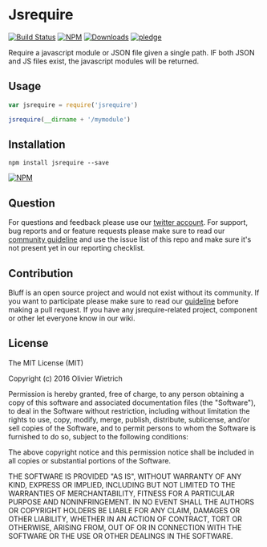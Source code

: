 # Jsrequire

  [![Build Status](https://travis-ci.org/bredele/jsrequire.svg?branch=master)](https://travis-ci.org/bredele/jsrequire)
  [![NPM](https://img.shields.io/npm/v/jsrequire.svg)](https://www.npmjs.com/package/jsrequire)
  [![Downloads](https://img.shields.io/npm/dm/jsrequire.svg)](http://npm-stat.com/charts.html?package=jsrequire)
  [![pledge](https://bredele.github.io/contributing-guide/community-pledge.svg)](https://github.com/bredele/contributing-guide/blob/master/guidelines.md)

Require a javascript module or JSON file given a single path. IF both JSON and JS files exist, the javascript modules will be returned.

## Usage

```js
var jsrequire = require('jsrequire')

jsrequire(__dirname + '/mymodule')
```


## Installation

```shell
npm install jsrequire --save
```

[![NPM](https://nodei.co/npm/jsrequire.png)](https://nodei.co/npm/jsrequire/)


## Question

For questions and feedback please use our [twitter account](https://twitter.com/bredeleca). For support, bug reports and or feature requests please make sure to read our
<a href="https://github.com/bredele/contributing-guide/blob/master/guidelines.md" target="_blank">community guideline</a> and use the issue list of this repo and make sure it's not present yet in our reporting checklist.

## Contribution

Bluff is an open source project and would not exist without its community. If you want to participate please make sure to read our <a href="https://github.com/bredele/contributing-guide/blob/master/guidelines.md" target="_blank">guideline</a> before making a pull request. If you have any jsrequire-related project, component or other let everyone know in our wiki.

## License

The MIT License (MIT)

Copyright (c) 2016 Olivier Wietrich

Permission is hereby granted, free of charge, to any person obtaining a copy
of this software and associated documentation files (the "Software"), to deal
in the Software without restriction, including without limitation the rights
to use, copy, modify, merge, publish, distribute, sublicense, and/or sell
copies of the Software, and to permit persons to whom the Software is
furnished to do so, subject to the following conditions:

The above copyright notice and this permission notice shall be included in all
copies or substantial portions of the Software.

THE SOFTWARE IS PROVIDED "AS IS", WITHOUT WARRANTY OF ANY KIND, EXPRESS OR
IMPLIED, INCLUDING BUT NOT LIMITED TO THE WARRANTIES OF MERCHANTABILITY,
FITNESS FOR A PARTICULAR PURPOSE AND NONINFRINGEMENT. IN NO EVENT SHALL THE
AUTHORS OR COPYRIGHT HOLDERS BE LIABLE FOR ANY CLAIM, DAMAGES OR OTHER
LIABILITY, WHETHER IN AN ACTION OF CONTRACT, TORT OR OTHERWISE, ARISING FROM,
OUT OF OR IN CONNECTION WITH THE SOFTWARE OR THE USE OR OTHER DEALINGS IN THE
SOFTWARE.
